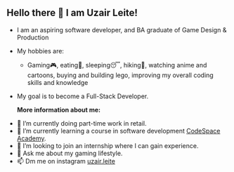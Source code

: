 ## Hello there 👋 I am Uzair Leite! 

* I am an aspiring software developer, and BA graduate of Game Design & Production
* My hobbies are:
  * Gaming🎮, eating🍣, sleeping😴, hiking🥾, watching anime and cartoons, buying and building lego, improving my overall coding skills and knowledge
* My goal is to become a Full-Stack Developer.

  **More information about me:**

- 🔭 I’m currently doing part-time work in retail.
- 🌱 I’m currently learning a course in software development [CodeSpace Academy]([url](https://www.codespace.co.za/)).
- 👯 I’m looking to join an internship where I can gain experience.
- 💬 Ask me about my gaming lifestyle.
- 📫 Dm me on instagram [uzair.leite]([url](https://www.instagram.com/uzair.leite/))

<!--
**UzairLeite/UzairLeite** is a ✨ _special_ ✨ repository because its `README.md` (this file) appears on your GitHub profile.
